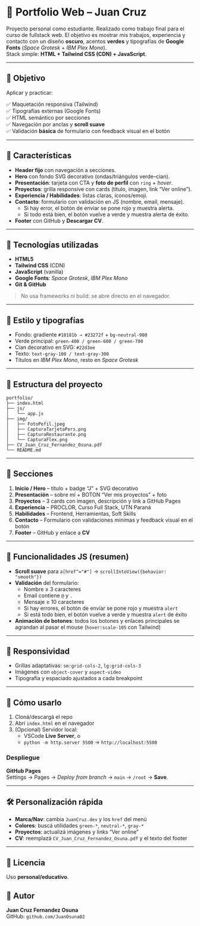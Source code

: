 # 💼 Portfolio Web – Juan Cruz

Proyecto personal como estudiante. Realizado como trabajo final para el curso de fullstack web. El objetivo es mostrar mis trabajos, experiencia y contacto con un diseño **oscuro**, acentos **verdes** y tipografías de **Google Fonts** (*Space Grotesk* + *IBM Plex Mono*).  
Stack simple: **HTML + Tailwind CSS (CDN) + JavaScript**.

---

## 🎯 Objetivo
Aplicar y practicar:

✅ Maquetación responsiva (Tailwind)  
✅ Tipografías externas (Google Fonts)  
✅ HTML semántico por secciones  
✅ Navegación por anclas y **scroll suave**  
✅ Validación **básica** de formulario con feedback visual en el botón

---

## 🌟 Características
- **Header fijo** con navegación a secciones.
- **Hero** con fondo SVG decorativo (ondas/triángulos verde–cian).
- **Presentación**: tarjeta con CTA y **foto de perfil** con `ring` + *hover*.
- **Proyectos**: grilla responsive con cards (título, imagen, link “Ver online”).
- **Experiencia / Habilidades**: listas claras, íconos/emoji.
- **Contacto**: formulario con validación en JS (nombre, email, mensaje).  
  - Si hay error, el botón de enviar se pone rojo y muestra alerta.
  - Si todo está bien, el botón vuelve a verde y muestra alerta de éxito.
- **Footer** con GitHub y **Descargar CV**.

---

## 🧰 Tecnologías utilizadas
- **HTML5**
- **Tailwind CSS** (CDN)
- **JavaScript** (vanilla)
- **Google Fonts**: *Space Grotesk*, *IBM Plex Mono*
- **Git & GitHub**

> No usa frameworks ni build: se abre directo en el navegador.

---

## 🎨 Estilo y tipografías
- Fondo: gradiente `#18181b → #23272f` + `bg-neutral-900`
- Verde principal: `green-400 / green-600 / green-700`
- Cian decorativo en SVG: `#22d3ee`
- Texto: `text-gray-100 / text-gray-300`
- Títulos en *IBM Plex Mono*, resto en *Space Grotesk*

---

## 📁 Estructura del proyecto
```
portfolio/
├── index.html
├── js/
│   └── app.js
├── img/
│   ├── FotoPefil.jpeg
│   ├── CapturaTarjetaPers.png
│   ├── CapturaRestaurante.png
│   └── CapturaFlex.png
├── CV_Juan_Cruz_Fernandez_Osuna.pdf
└── README.md
```

---

## 🧩 Secciones
1) **Inicio / Hero** – título + badge “J” + SVG decorativo  
2) **Presentación** – sobre mí + BOTON “Ver mis proyectos” + foto  
3) **Proyectos** – 3 cards con imagen, descripción y link a GitHub Pages  
4) **Experiencia** – PROCLOR, Curso Full Stack, UTN Paraná  
5) **Habilidades** – Frontend, Herramientas, Soft Skills  
6) **Contacto** – Formulario con validaciones mínimas y feedback visual en el botón  
7) **Footer** – GitHub y enlace a **CV**  

---

## 🧠 Funcionalidades JS (resumen)
- **Scroll suave** para `a[href^="#"]` → `scrollIntoView({behavior: "smooth"})`
- **Validación** del formulario:
  - Nombre ≥ 3 caracteres  
  - Email contiene `@` y `.`  
  - Mensaje ≥ 10 caracteres  
  - Si hay errores, el botón de enviar se pone rojo y muestra `alert`
  - Si está todo bien, el botón vuelve a verde y muestra `alert` de éxito
- **Animación de botones**: todos los botones y enlaces principales se agrandan al pasar el mouse (`hover:scale-105` con Tailwind)

---

## 📱 Responsividad
- Grillas adaptativas: `sm:grid-cols-2`, `lg:grid-cols-3`
- Imágenes con `object-cover` y `aspect-video`
- Tipografía y espaciado ajustados a cada breakpoint

---

## 🚀 Cómo usarlo
1. Cloná/descargá el repo  
2. Abrí `index.html` en el navegador  
3. (Opcional) Servidor local:
   - VSCode **Live Server**, o  
   - `python -m http.server 5500` → `http://localhost:5500`

### Despliegue
**GitHub Pages**  
Settings → Pages → *Deploy from branch* → `main` → `/root` → **Save**.

---

## 🛠️ Personalización rápida
- **Marca/Nav**: cambia `JuanCruz.dev` y los `href` del menú  
- **Colores**: buscá utilidades `green-*`, `neutral-*`, `gray-*`  
- **Proyectos**: actualizá imágenes y links “Ver online”  
- **CV**: reemplazá `CV_Juan_Cruz_Fernandez_Osuna.pdf` y el texto del footer

---

## 📄 Licencia
Uso **personal/educativo**.

## 👤 Autor
**Juan Cruz Fernandez Osuna**  
GitHub: `github.com/JuanOsuna02`
